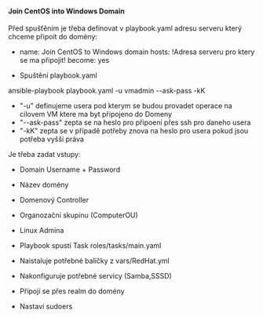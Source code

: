 #### Join CentOS into Windows Domain ####

Před spušťěním je třeba definovat v playbook.yaml adresu serveru který chceme připoit do domény:

- name: Join CentOS to Windows domain
  hosts: !Adresa serveru pro ktery se ma připojit!
  become: yes  


- Spuštění playbook.yaml

ansible-playbook playbook.yaml -u vmadmin --ask-pass -kK

- "-u" definujeme usera pod kterym se budou provadet operace na cilovem VM ktere ma byt připojeno do Domeny
- "--ask-pass" zepta se na heslo pro připoení přes ssh pro daneho usera
- "-kK" zepta se v případě potřeby znova na heslo pro usera pokud jsou potřeba vyšší práva

Je třeba zadat vstupy:

- Domain Username + Password
- Název domény
- Domenový Controller
- Organozační skupinu (ComputerOU)
- Linux Admina


- Playbook spustí Task roles/tasks/main.yaml

- Naistaluje potřebné balíčky z vars/RedHat.yml
- Nakonfiguruje potřebné servicy (Samba,SSSD)
- Přípojí se přes realm do domény
- Nastaví sudoers




